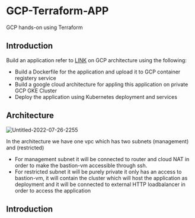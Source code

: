 # GCP-Terraform-APP
GCP hands-on using Terraform

## Introduction
Build an application refer to [LINK](https://github.com/atefhares/DevOps-Challenge-Demo-Code) on GCP architecture using the following:

* Build a Dockerfile for the application and upload it to GCP container registery service
* Build a google cloud architecture for appling this application on private GCP GKE Cluster
* Deploy the application using Kubernetes deployment and services

## Architecture
![Untitled-2022-07-26-2255](https://user-images.githubusercontent.com/30655799/181225755-0e36d4d3-3c1f-46b7-9097-4c13aac53f80.png)

In the architecture we have one vpc which has two subnets (management) and (restricted)

* For management subnet it will be connected to router and cloud NAT in order to make the bastion-vm accessible through ssh.
* For restricted subnet it will be purely private it only has an access to bastion-vm, it will contain the cluster which will host the application as deployment and it will be connected to external HTTP loadbalancer in order to access the application

## Introduction
